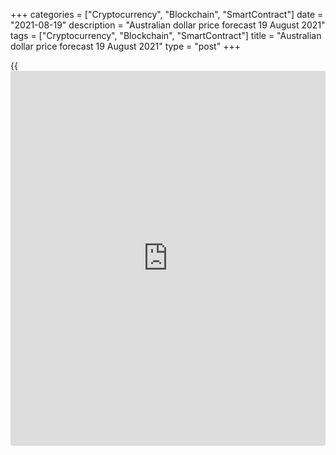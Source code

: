 +++
categories = ["Cryptocurrency", "Blockchain", "SmartContract"]
date = "2021-08-19"
description = "Australian dollar price forecast 19 August 2021"
tags = ["Cryptocurrency", "Blockchain", "SmartContract"]
title = "Australian dollar price forecast 19 August 2021"
type = "post"
+++

{{<iframe id="large-banner" src="https://www.bounty.group/#slide=23.0" width="100%" height="600" scrolling="no" style="border: 0px solid rgb(216, 221, 230); border-radius: 3px;">}}

2021-08-19

2021-08-19

Decline of Aussie. Forecast as of 19.08.2021Dmitri Demidenko

The Chinese economy is losing steam, the coronavirus has scared
Australia, and the Fed intends to normalize monetary [policy](https://www.fintechee.com/policy/). What could
be worse for AUDUSD bulls? Let us discuss the Forex outlook and make up
a trading plan for [AUDUSD][1] and [AUDJPY][2].

## Quarterly Australian dollar fundamental forecast

Trouble comes in threes. It is hard to imagine a more troubling Forex
currency than the Australian dollar. Lockdowns due to a sharp
deterioration in the epidemiological situation are not its only problem.
The slowdown in the Chinese economy, the fall in commodity prices and
growing interest in the greenback against the background of expectations
of the start of the Fed monetary [policy](https://www.fintechee.com/policy/) normalization make the problems
of [AUDUSD][1] bulls unbearable. The pair collapsed to the [previously
indicated target][3] by 0.722 much earlier than expected. The 9-month
bottom is not the limit.

While the Fed officials are speculating when and how much to reduce QE,
the Reserve Bank of Australia is ready to increase monetary stimulus.
According to the minutes of its August meeting, this will happen if the
bad [news](https://www.letsplayfx.com/blog/forex-news-website/) gets very bad. Since then, lockdowns have spread from Sydney to
Canberra and another 2,500 km north, two-thirds of Australia's 25
million population are isolated, and the retail and service sectors are
dormant. As a result, the RBA's forecast of 4% GDP growth in Australia
in 2021 begins to look fantastic. Westpac expects the economy to
contract by 2.6% in the third quarter and then recover by Christmas.

The hope that GDP will quickly recover after taking control of the
COVID-19 situation, including through accelerated vaccinations, has
allowed the Reserve Bank to maintain its QE withdrawing plan in
September. Commonwealth Bank of Australia is less optimistic. According
to the bank, the recovery of the Australian economy by the end of 2021
is very improbable. The road to the uptrend will be quite bumpy, and GDP
growth will be uneven. In such an environment, no one will be surprised
by the increase in the scale of monetary stimulus. Do not be fooled by
the decline in unemployment in July to 4.6%. The calculation was made
before lockdowns. NAB predicts unemployment growth to 5.6% by the end of
the year.

### Dynamics of unemployment in Australia



 _Source: Bloomberg._

If in the first half of 2021 the [AUDUSD][1] bulls were afloat thanks to
the strong positions of the commodity market, then the rapid drop in
oil, iron ore and other commodities exported by Australia made them
retreat in panic. After China stepped up efforts to reduce emissions in
the steel industry to peak in 2030, iron ore prices have plunged by 26%
over the past month, pulling the Aussies with them.

### Dynamics of AUDUSD and iron ore

 _Source: Trading Economics._

### Quarterly [AUDUSD][1] and [AUDJPY][2] trading plan

If to add the slowdown in domestic demand in China, frightened by
COVID-19, there are no good prospects for the Australian dollar.
Moreover, the correction of the US stock indices and the associated
deterioration of the global risk appetite can cause another blow to the
[AUDUSD][1] bulls positions and lower the pair price below the
psychologically important level of 0.7. Continue to adhere to the sales
strategy.

The situation around the [AUDJPY][2] pair looks no better. [The other
day][4] I recommended opening AUDJPY short trades in the direction of
77.1. Bad [news](https://www.letsplayfx.com/blog/forex-news-website/) from Australia has exacerbated the downside risks to
75.5, so use corrections to add up to shorts.











## Price chart of AUDUSD in real time mode

The content of this article reflects the author’s opinion and does not
necessarily reflect the official position of LiteForex. The material
published on this page is provided for informational purposes only and
should not be considered as the provision of investment advice for the
purposes of Directive 2004/39/EC.

Rate this article:

{{value}}

( {{count}} {{title}} )

   1. my.liteforex.com/trading/chart?symbol=AUDUSD&returnUrl=true
   2. my.liteforex.com/trading/chart?symbol=AUDJPY&returnUrl=true
   3. lite.forex/blog/analysts-opinions/rba-supports-australian-dollar-forecast-as-of-03082021/
   4. lite.forex/blog/analysts-opinions/yen-has-a-joker-forecast-as-of-17082021/